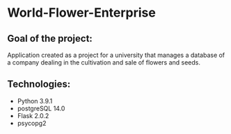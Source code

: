 # World-Flower-Enterprise
## Goal of the project:
Application created as a project for a university that manages a database of a company dealing in the cultivation and sale of flowers and seeds.
## Technologies:
* Python 3.9.1<br>
* postgreSQL 14.0<br>
* Flask 2.0.2<br>
* psycopg2<br>